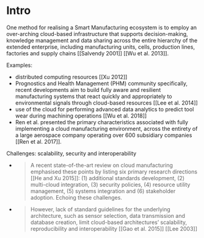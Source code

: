 # Intro
One method for realising a Smart Manufacturing ecosystem is to employ an over-arching cloud-based infrastructure that supports decision-making, knowledge management and data sharing across the entire hierarchy of the extended enterprise, including manufacturing units, cells, production lines, factories and supply chains [[Salvendy 2001]] [[Wu et al. 2013]]. 

Examples:
-  distributed computing resources [[Xu 2012]]
-  Prognostics and Health Management (PHM) community specifically, recent developments aim to build fully aware and resilient manufacturing systems that react quickly and appropriately to environmental signals through cloud-based resources [[Lee et al. 2014]]
-  use of the cloud for performing advanced data analytics to predict tool wear during machining operations [[Wu et al. 2018]]
-  Ren et al. presented the primary characteristics associated with fully implementing a cloud manufacturing environment, across the entirety of a large aerospace company operating over 600 subsidiary companies [[Ren et al. 2017]].

Challenges: scalability, security and interoperability 
- > A recent state-of-the-art review on cloud manufacturing emphasised these points by listing six primary research directions [[He and Xu 2015]]: (1) additional standards development, (2) multi-cloud integration, (3) security policies, (4) resource utility management, (5) systems integration and (6) stakeholder adoption. Echoing these challenges. 
- > However, lack of standard guidelines for the underlying architecture, such as sensor selection, data transmission and database creation, limit cloud-based architectures’ scalability, reproducibility and interoperability [[Gao et al. 2015]] [[Lee 2003]] 

